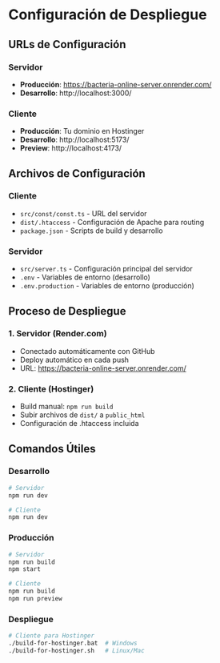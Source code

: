 # Configuración de Despliegue

## URLs de Configuración

### Servidor

- **Producción**: https://bacteria-online-server.onrender.com/
- **Desarrollo**: http://localhost:3000/

### Cliente

- **Producción**: Tu dominio en Hostinger
- **Desarrollo**: http://localhost:5173/
- **Preview**: http://localhost:4173/

## Archivos de Configuración

### Cliente

- `src/const/const.ts` - URL del servidor
- `dist/.htaccess` - Configuración de Apache para routing
- `package.json` - Scripts de build y desarrollo

### Servidor

- `src/server.ts` - Configuración principal del servidor
- `.env` - Variables de entorno (desarrollo)
- `.env.production` - Variables de entorno (producción)

## Proceso de Despliegue

### 1. Servidor (Render.com)

- Conectado automáticamente con GitHub
- Deploy automático en cada push
- URL: https://bacteria-online-server.onrender.com/

### 2. Cliente (Hostinger)

- Build manual: `npm run build`
- Subir archivos de `dist/` a `public_html`
- Configuración de .htaccess incluida

## Comandos Útiles

### Desarrollo

```bash
# Servidor
npm run dev

# Cliente
npm run dev
```

### Producción

```bash
# Servidor
npm run build
npm start

# Cliente
npm run build
npm run preview
```

### Despliegue

```bash
# Cliente para Hostinger
./build-for-hostinger.bat  # Windows
./build-for-hostinger.sh   # Linux/Mac
```
